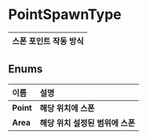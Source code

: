 # **PointSpawnType**

| **스폰 포인트 작동 방식** |
| :--- |
## **Enums**

| **이름** | **설명** |
| :--- | :--- |
| **Point** | **해당 위치에 스폰** |
| **Area** | **해당 위치 설정된 범위에 스폰** |
